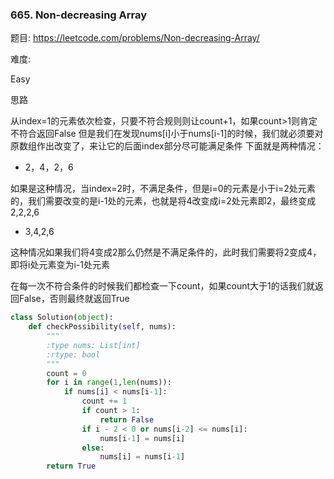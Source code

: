 ### 665. Non-decreasing Array

题目:
<https://leetcode.com/problems/Non-decreasing-Array/>


难度:

Easy


思路

从index=1的元素依次检查，只要不符合规则则让count+1，如果count>1则肯定不符合返回False
但是我们在发现nums[i]小于nums[i-1]的时候，我们就必须要对原数组作出改变了，来让它的后面index部分尽可能满足条件
下面就是两种情况：
- 2，4，2，6

如果是这种情况，当index=2时，不满足条件，但是i=0的元素是小于i=2处元素的，我们需要改变的是i-1处的元素，也就是将4改变成i=2处元素即2，最终变成2,2,2,6

- 3,4,2,6

这种情况如果我们将4变成2那么仍然是不满足条件的，此时我们需要将2变成4，即将i处元素变为i-1处元素

在每一次不符合条件的时候我们都检查一下count，如果count大于1的话我们就返回False，否则最终就返回True

```python
class Solution(object):
    def checkPossibility(self, nums):
        """
        :type nums: List[int]
        :rtype: bool
        """
        count = 0
        for i in range(1,len(nums)):
            if nums[i] < nums[i-1]:
                count += 1
                if count > 1:
                    return False
                if i - 2 < 0 or nums[i-2] <= nums[i]:
                    nums[i-1] = nums[i]
                else:
                    nums[i] = nums[i-1]
        return True
```



